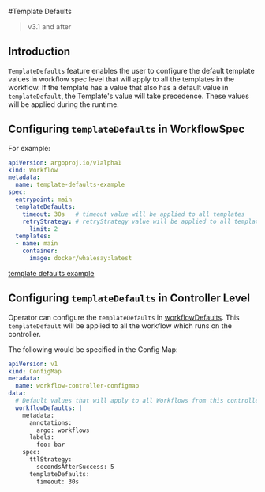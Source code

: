 #Template Defaults
> v3.1 and after

## Introduction

`TemplateDefaults` feature enables the user to configure the default template values in workflow spec level that will apply to all the templates in the workflow. If the template has a value that also has a default value in `templateDefault`, the Template's value will take precedence. These values will be applied during the runtime.

## Configuring `templateDefaults` in WorkflowSpec

For example:
```yaml
apiVersion: argoproj.io/v1alpha1
kind: Workflow
metadata:
  name: template-defaults-example
spec:
  entrypoint: main
  templateDefaults:
    timeout: 30s   # timeout value will be applied to all templates
    retryStrategy: # retryStrategy value will be applied to all templates
      limit: 2
  templates:
  - name: main
    container:
      image: docker/whalesay:latest
```
[template defaults example](../examples/template-defaults.yaml)

## Configuring `templateDefaults` in Controller Level
Operator can configure the `templateDefaults` in [workflowDefaults](default-workflow-specs.md). This `templateDefault` will be applied to all the workflow which runs on the controller.

The following would be specified in the Config Map:

```yaml
apiVersion: v1
kind: ConfigMap
metadata:
  name: workflow-controller-configmap
data:
  # Default values that will apply to all Workflows from this controller, unless overridden on the Workflow-level
  workflowDefaults: |
    metadata:
      annotations:
        argo: workflows
      labels:
        foo: bar
    spec:
      ttlStrategy:
        secondsAfterSuccess: 5
      templateDefaults:
        timeout: 30s 
```
